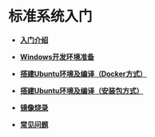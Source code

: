 # 标准系统入门<a name="ZH-CN_TOPIC_0000001111221726"></a>

-   **[入门介绍](quickstart-standard-description.md)**  

-   **[Windows开发环境准备](quickstart-standard-windows-environment.md)**  

-   **[搭建Ubuntu环境及编译（Docker方式）](quickstart-standard-docker-environment.md)**  

-   **[搭建Ubuntu环境及编译（安装包方式）](quickstart-standard-package-environment.md)**  

-   **[镜像烧录](quickstart-standard-burn.md)**  

-   **[常见问题](quickstart-standard-faq.md)**  



